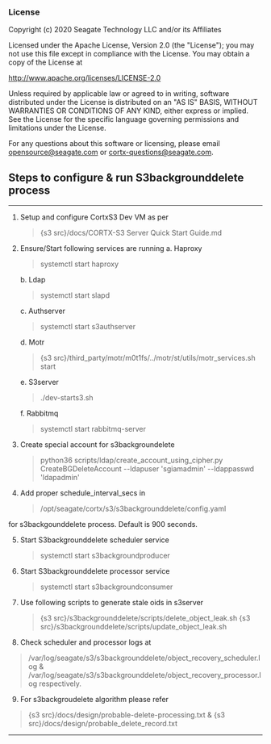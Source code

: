 ### License

Copyright (c) 2020 Seagate Technology LLC and/or its Affiliates

Licensed under the Apache License, Version 2.0 (the "License");
you may not use this file except in compliance with the License.
You may obtain a copy of the License at

   http://www.apache.org/licenses/LICENSE-2.0

Unless required by applicable law or agreed to in writing, software
distributed under the License is distributed on an "AS IS" BASIS,
WITHOUT WARRANTIES OR CONDITIONS OF ANY KIND, either express or implied.
See the License for the specific language governing permissions and
limitations under the License.

For any questions about this software or licensing,
please email opensource@seagate.com or cortx-questions@seagate.com.

## Steps to configure & run S3backgrounddelete process
----
1. Setup and configure CortxS3 Dev VM as per

   > {s3 src}/docs/CORTX-S3 Server Quick Start Guide.md

2. Ensure/Start following services are running
    a. Haproxy
      > systemctl start haproxy

    b. Ldap
      > systemctl start slapd

    c. Authserver
      > systemctl start s3authserver

    d. Motr
      > {s3 src}/third_party/motr/m0t1fs/../motr/st/utils/motr_services.sh start

    e. S3server
      > ./dev-starts3.sh

    f. Rabbitmq
      > systemctl start rabbitmq-server

3. Create special account for s3backgroundelete
    > python36 scripts/ldap/create_account_using_cipher.py CreateBGDeleteAccount --ldapuser 'sgiamadmin' --ldappasswd 'ldapadmin'

4. Add proper schedule_interval_secs in

   > /opt/seagate/cortx/s3/s3backgrounddelete/config.yaml

  for s3backgounddelete process. Default is 900 seconds.

5. Start S3backgrounddelete scheduler service
   > systemctl start s3backgroundproducer

6. Start S3backgrounddelete processor service
   > systemctl start s3backgroundconsumer

7. Use following scripts to generate stale oids in s3server
   > {s3 src}/s3backgrounddelete/scripts/delete_object_leak.sh
   > {s3 src}/s3backgrounddelete/scripts/update_object_leak.sh

8.  Check scheduler and processor logs at
   > /var/log/seagate/s3/s3backgrounddelete/object_recovery_scheduler.log &
   > /var/log/seagate/s3/s3backgrounddelete/object_recovery_processor.log respectively.

9.  For s3backgroudelete algorithm please refer
   > {s3 src}/docs/design/probable-delete-processing.txt &
   > {s3 src}/docs/design/probable_delete_record.txt
----
